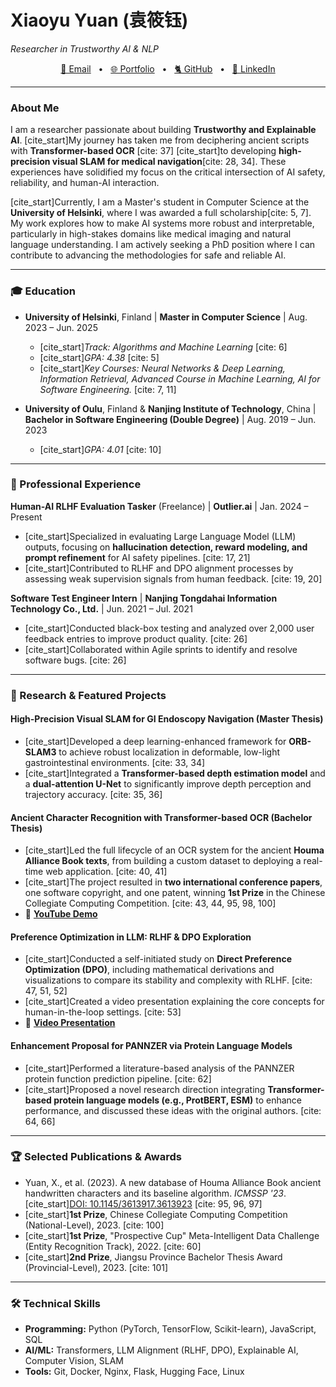 # Xiaoyu Yuan (袁筱钰)
*Researcher in Trustworthy AI & NLP*

<p align="center">
<a href="mailto:xiaoyuyuan19@gmail.com">📧 Email</a> &nbsp;&nbsp;•&nbsp;&nbsp;
<a href="https://xiaoyuyuan19.github.io/portfolio/">🌐 Portfolio</a> &nbsp;&nbsp;•&nbsp;&nbsp;
<a href="https://github.com/XiaoyuYuan19">🐈 GitHub</a> &nbsp;&nbsp;•&nbsp;&nbsp;
<a href="你的LinkedIn链接地址">🔗 LinkedIn</a>
</p>

---

### About Me

I am a researcher passionate about building **Trustworthy and Explainable AI**. [cite_start]My journey has taken me from deciphering ancient scripts with **Transformer-based OCR** [cite: 37] [cite_start]to developing **high-precision visual SLAM for medical navigation**[cite: 28, 34]. These experiences have solidified my focus on the critical intersection of AI safety, reliability, and human-AI interaction.

[cite_start]Currently, I am a Master's student in Computer Science at the **University of Helsinki**, where I was awarded a full scholarship[cite: 5, 7]. My work explores how to make AI systems more robust and interpretable, particularly in high-stakes domains like medical imaging and natural language understanding. I am actively seeking a PhD position where I can contribute to advancing the methodologies for safe and reliable AI.

---

### 🎓 Education

* **University of Helsinki**, Finland | **Master in Computer Science** | Aug. 2023 – Jun. 2025
    * [cite_start]*Track: Algorithms and Machine Learning* [cite: 6]
    * [cite_start]*GPA: 4.38* [cite: 5]
    * [cite_start]*Key Courses: Neural Networks & Deep Learning, Information Retrieval, Advanced Course in Machine Learning, AI for Software Engineering.* [cite: 7, 11]

* **University of Oulu**, Finland & **Nanjing Institute of Technology**, China | **Bachelor in Software Engineering (Double Degree)** | Aug. 2019 – Jun. 2023
    * [cite_start]*GPA: 4.01* [cite: 10]

---

### 💼 Professional Experience

**Human-AI RLHF Evaluation Tasker** (Freelance) | **Outlier.ai** | Jan. 2024 – Present
* [cite_start]Specialized in evaluating Large Language Model (LLM) outputs, focusing on **hallucination detection, reward modeling, and prompt refinement** for AI safety pipelines. [cite: 17, 21]
* [cite_start]Contributed to RLHF and DPO alignment processes by assessing weak supervision signals from human feedback. [cite: 19, 20]

**Software Test Engineer Intern** | **Nanjing Tongdahai Information Technology Co., Ltd.** | Jun. 2021 – Jul. 2021
* [cite_start]Conducted black-box testing and analyzed over 2,000 user feedback entries to improve product quality. [cite: 26]
* [cite_start]Collaborated within Agile sprints to identify and resolve software bugs. [cite: 26]

---

### 🚀 Research & Featured Projects

#### **High-Precision Visual SLAM for GI Endoscopy Navigation** (Master Thesis)
* [cite_start]Developed a deep learning-enhanced framework for **ORB-SLAM3** to achieve robust localization in deformable, low-light gastrointestinal environments. [cite: 33, 34]
* [cite_start]Integrated a **Transformer-based depth estimation model** and a **dual-attention U-Net** to significantly improve depth perception and trajectory accuracy. [cite: 35, 36]

#### **Ancient Character Recognition with Transformer-based OCR** (Bachelor Thesis)
* [cite_start]Led the full lifecycle of an OCR system for the ancient **Houma Alliance Book texts**, from building a custom dataset to deploying a real-time web application. [cite: 40, 41]
* [cite_start]The project resulted in **two international conference papers**, one software copyright, and one patent, winning **1st Prize** in the Chinese Collegiate Computing Competition. [cite: 43, 44, 95, 98, 100]
* 🎥 **[YouTube Demo](你的YouTube链接)**

#### **Preference Optimization in LLM: RLHF & DPO Exploration**
* [cite_start]Conducted a self-initiated study on **Direct Preference Optimization (DPO)**, including mathematical derivations and visualizations to compare its stability and complexity with RLHF. [cite: 47, 51, 52]
* [cite_start]Created a video presentation explaining the core concepts for human-in-the-loop settings. [cite: 53]
* 🎥 **[Video Presentation](你的DPO视频链接)**

#### **Enhancement Proposal for PANNZER via Protein Language Models**
* [cite_start]Performed a literature-based analysis of the PANNZER protein function prediction pipeline. [cite: 62]
* [cite_start]Proposed a novel research direction integrating **Transformer-based protein language models (e.g., ProtBERT, ESM)** to enhance performance, and discussed these ideas with the original authors. [cite: 64, 66]

---

### 🏆 Selected Publications & Awards

* Yuan, X., et al. (2023). A new database of Houma Alliance Book ancient handwritten characters and its baseline algorithm. *ICMSSP '23*. [cite_start][DOI: 10.1145/3613917.3613923](https://doi.org/10.1145/3613917.3613923) [cite: 95, 96, 97]
* [cite_start]**1st Prize**, Chinese Collegiate Computing Competition (National-Level), 2023. [cite: 100]
* [cite_start]**1st Prize**, "Prospective Cup" Meta-Intelligent Data Challenge (Entity Recognition Track), 2022. [cite: 60]
* [cite_start]**2nd Prize**, Jiangsu Province Bachelor Thesis Award (Provincial-Level), 2023. [cite: 101]

---

### 🛠️ Technical Skills

* **Programming:** Python (PyTorch, TensorFlow, Scikit-learn), JavaScript, SQL
* **AI/ML:** Transformers, LLM Alignment (RLHF, DPO), Explainable AI, Computer Vision, SLAM
* **Tools:** Git, Docker, Nginx, Flask, Hugging Face, Linux
